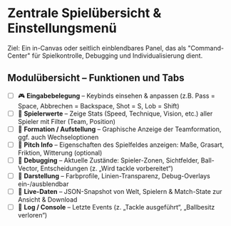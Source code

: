 # Zentrale Spielübersicht & Einstellungsmenü

Ziel: Ein in-Canvas oder seitlich einblendbares Panel, das als "Command-Center" für Spielkontrolle, Debugging und Individualisierung dient.

## Modulübersicht – Funktionen und Tabs

- [ ] 🎮 **Eingabebelegung** – Keybinds einsehen & anpassen (z.​​​​B. Pass = Space, Abbrechen = Backspace, Shot = S, Lob = Shift)
- [ ] 🧠 **Spielerwerte** – Zeige Stats (Speed, Technique, Vision, etc.) aller Spieler mit Filter (Team, Position)
- [ ] 🧩 **Formation / Aufstellung** – Graphische Anzeige der Teamformation, ggf. auch Wechseloptionen
- [ ] 🌱 **Pitch Info** – Eigenschaften des Spielfeldes anzeigen: Maße, Grasart, Friktion, Witterung (optional)
- [ ] 🧪 **Debugging** – Aktuelle Zustände: Spieler-Zonen, Sichtfelder, Ball-Vector, Entscheidungen (z. „Wird tackle vorbereitet“)
- [ ] 🎨 **Darstellung** – Farbprofile, Linien-Transparenz, Debug-Overlays ein-/ausblendbar
- [ ] 💾 **Live-Daten** – JSON-Snapshot von Welt, Spielern & Match-State zur Ansicht & Download
- [ ] 💬 **Log / Console** – Letzte Events (z. „Tackle ausgeführt“, „Ballbesitz verloren“)
